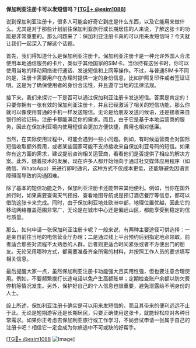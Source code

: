 **保加利亚注册卡可以发短信吗？[[TG💪+ @esim1088](https://t.me/s/esim1088)]**

说到保加利亚注册卡，很多人可能会好奇它到底是什么东西，以及它能用来做什么。尤其是对于那些计划前往保加利亚旅行或长期居住的人来说，了解这张卡的功能是非常重要的。那么问题来了：保加利亚注册卡真的可以用来发短信吗？今天就让我们一起深入了解这个话题。

首先，我们得知道什么是保加利亚注册卡。保加利亚注册卡是一种允许外国人合法使用本地通信服务的卡片，类似于其他国家的SIM卡。当你持有这张卡时，你可以使用当地的移动网络进行通话、发送短信和上网等操作。不过，与普通SIM卡不同的是，注册卡需要用户在办理时提供一定的身份信息，比如护照复印件或者签证证明。这是为了确保使用者的身份合法性，并且遵守当地的法律法规。

接下来，我们来探讨一下是否可以通过保加利亚注册卡发送短信。答案是肯定的！只要你拥有一张有效的保加利亚注册卡，并且已经激活了相关的短信功能，那么你就可以像使用普通的手机一样发送短信。无论是给朋友发送问候语，还是接收来自银行的验证码，注册卡都能满足你的需求。而且，由于它是基于本地运营商的服务，因此在保加利亚境内使用短信会更加方便快捷，费用也相对低廉。

当然，在实际使用过程中，可能会遇到一些小问题。例如，有时候运营商会对国际短信收取额外费用，或者某些国家可能不支持接收来自保加利亚号码的短信。如果你有这方面的需求，建议提前咨询相关运营商，看看他们是否提供了相应的解决方案。此外，随着技术的发展，现在许多人都开始倾向于通过社交媒体应用程序（如微信、WhatsApp）来进行即时通讯，这种方式不仅成本更低，还能够避免因语言障碍而导致的沟通困难。

除了基本的短信功能之外，保加利亚注册卡还能带来其他便利。例如，当你在国外旅行时，如果需要查询天气预报、查看地图导航或是预订酒店餐厅等信息，都可以借助这张卡来完成。同时，由于保加利亚地处欧洲中部，地理位置优越，因此它的移动网络覆盖范围非常广，无论是在城市中心还是偏远山区，都能享受到稳定的信号质量。

那么，如何申请一张保加利亚注册卡呢？一般来说，有两种主要途径可供选择：一是亲自前往当地的电信营业厅办理；二是通过线上平台预约后到指定地点领取。前者适合那些对流程不太熟悉的人群，后者则更适合时间紧张或者不方便出门的朋友。无论采用哪种方式，都需要准备齐全所需的材料，并按照工作人员的要求填写相关信息。

最后提醒大家一点，虽然保加利亚注册卡功能强大且实用性强，但也要注意合理使用。例如，不要频繁拨打长途电话以免产生高额账单；定期检查账户余额以防欠费停机等情况发生。另外，保护好自己的个人信息也很重要，避免泄露给不明身份的人士。

综上所述，保加利亚注册卡确实是可以用来发短信的，而且其带来的便利远远不止于此。无论是短期游客还是长期居民，只要正确使用这张卡，就能轻松应对各种日常需求。如果你正考虑去保加利亚旅行或工作学习，不妨尝试申请一张属于自己的注册卡吧！相信它一定会成为你旅途中不可或缺的好帮手。

[[TG💪+ @esim1088](https://t.me/s/esim1088) ![Image](https://i.postimg.cc/4NQfJmqS/Snipaste-2025-05-13-00-14-12.png)]